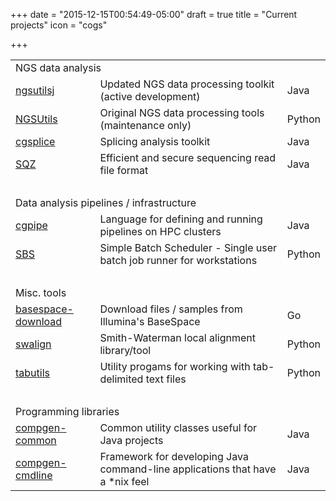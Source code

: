 +++
date = "2015-12-15T00:54:49-05:00"
draft = true
title = "Current projects"
icon = "cogs"

+++

<table class="table_list">
	<tr><td colspan="4" class="table_heading">NGS data analysis</td></tr>
	<tr><td><a href="/ngsutilsj">ngsutilsj</a></td><td>Updated NGS data processing toolkit (active development)</td><td>Java</td></tr>
	<tr><td><a href="/ngsutils">NGSUtils</a></td><td>Original NGS data processing tools (maintenance only)</td><td>Python</td></tr>
	<tr><td><a href="/cgsplice">cgsplice</a></td><td>Splicing analysis toolkit</td><td>Java</td></tr>
	<tr><td><a href="/sqz">SQZ</a></td><td>Efficient and secure sequencing read file format</td><td>Java</td></tr>
	<tr><td>&nbsp;</td></tr>
	<tr><td colspan="4" class="table_heading">Data analysis pipelines / infrastructure</td></tr>
	<tr><td><a href="/cgpipe">cgpipe</a></td><td>Language for defining and running pipelines on HPC clusters</td><td>Java</td></tr>
	<tr><td><a href="/sbs">SBS</a></td><td>Simple Batch Scheduler - Single user batch job runner for workstations</td><td>Python</td></tr>
	<tr><td>&nbsp;</td></tr>
	<tr><td colspan="4" class="table_heading">Misc. tools</td></tr>
	<tr><td><a href="/basespace-download">basespace-download</a></td><td>Download files / samples from Illumina's BaseSpace</td><td>Go</td></tr>
	<!--<tr><td><a href="/sjq">SJQ</a></td><td>Simple job queue embedded in cgpipe</td><td>Java</td></tr>-->
	<tr><td><a href="/swalign">swalign</a></td><td>Smith-Waterman local alignment library/tool</td><td>Python</td></tr>
	<tr><td><a href="/tabutils">tabutils</a></td><td>Utility progams for working with tab-delimited text files</td><td>Python</td></tr>
	<tr><td>&nbsp;</td></tr>
	<tr><td colspan="4" class="table_heading">Programming libraries</td></tr>
	<tr><td><a href="/compgen-common">compgen-common</a></td><td>Common utility classes useful for Java projects</td><td>Java</td></tr>
	<tr><td><a href="/compgen-cmdline">compgen-cmdline</a></td><td>Framework for developing Java command-line applications that have a *nix feel</td><td>Java</td></tr>
</table>
